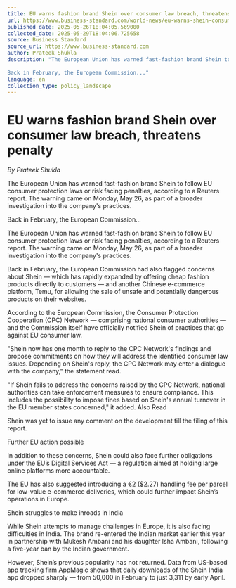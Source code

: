 ```yaml
---
title: EU warns fashion brand Shein over consumer law breach, threatens penalty
url: https://www.business-standard.com/world-news/eu-warns-shein-consumer-law-breach-fines-chinese-fashion-app-mukesh-ambani-125052600961_1.html
published_date: 2025-05-26T18:04:05.569000
collected_date: 2025-05-29T18:04:06.725658
source: Business Standard
source_url: https://www.business-standard.com
author: Prateek Shukla
description: "The European Union has warned fast-fashion brand Shein to follow EU consumer protection laws or risk facing penalties, according to a Reuters report. The warning came on Monday, May 26, as part of a broader investigation into the company's practices. 
 
Back in February, the European Commission..."
language: en
collection_type: policy_landscape
---
```


# EU warns fashion brand Shein over consumer law breach, threatens penalty

*By Prateek Shukla*

The European Union has warned fast-fashion brand Shein to follow EU consumer protection laws or risk facing penalties, according to a Reuters report. The warning came on Monday, May 26, as part of a broader investigation into the company's practices. 
 
Back in February, the European Commission...

The European Union has warned fast-fashion brand Shein to follow EU consumer protection laws or risk facing penalties, according to a Reuters report. The warning came on Monday, May 26, as part of a broader investigation into the company's practices. 
 
Back in February, the European Commission had also flagged concerns about Shein — which has rapidly expanded by offering cheap fashion products directly to customers — and another Chinese e-commerce platform, Temu, for allowing the sale of unsafe and potentially dangerous products on their websites. 
 
According to the European Commission, the Consumer Protection Cooperation (CPC) Network — comprising national consumer authorities — and the Commission itself have officially notified Shein of practices that go against EU consumer law. 
 
"Shein now has one month to reply to the CPC Network's findings and propose commitments on how they will address the identified consumer law issues. Depending on Shein's reply, the CPC Network may enter a dialogue with the company," the statement read. 
 
"If Shein fails to address the concerns raised by the CPC Network, national authorities can take enforcement measures to ensure compliance. This includes the possibility to impose fines based on Shein's annual turnover in the EU member states concerned," it added. Also Read 
 
Shein was yet to issue any comment on the development till the filing of this report. 
 
Further EU action possible 
 
In addition to these concerns, Shein could also face further obligations under the EU’s Digital Services Act — a regulation aimed at holding large online platforms more accountable. 
 
The EU has also suggested introducing a €2 ($2.27) handling fee per parcel for low-value e-commerce deliveries, which could further impact Shein’s operations in Europe. 
 
Shein struggles to make inroads in India 
 
While Shein attempts to manage challenges in Europe, it is also facing difficulties in India. The brand re-entered the Indian market earlier this year in partnership with Mukesh Ambani and his daughter Isha Ambani, following a five-year ban by the Indian government. 
 
However, Shein’s previous popularity has not returned. Data from US-based app tracking firm AppMagic shows that daily downloads of the Shein India app dropped sharply — from 50,000 in February to just 3,311 by early April.